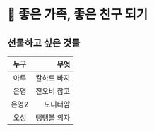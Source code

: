 # 󰏢 좋은 가족, 좋은 친구 되기


## 선물하고 싶은 것들

| 누구  |        무엇 |
|:-----:|------------:|
| 아루  | 칼하트 바지 |
| 은영  | 진오비 참고 |
| 은영2 |    모니터암 |
| 오성  | 탱탱볼 의자 |
